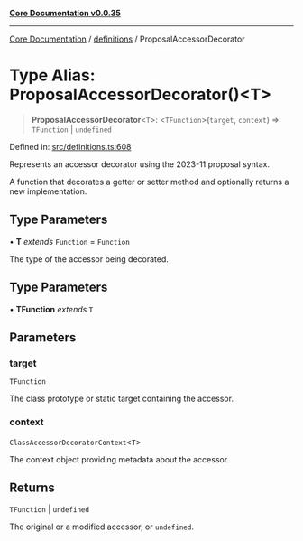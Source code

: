 [**Core Documentation v0.0.35**](../../README.md)

***

[Core Documentation](../../modules.md) / [definitions](../README.md) / ProposalAccessorDecorator

# Type Alias: ProposalAccessorDecorator()\<T\>

> **ProposalAccessorDecorator**\<`T`\>: \<`TFunction`\>(`target`, `context`) => `TFunction` \| `undefined`

Defined in: [src/definitions.ts:608](https://github.com/stonemjs/core/blob/c9d95b58ccfb8efcaba0bed7bbf19084836cc28d/src/definitions.ts#L608)

Represents an accessor decorator using the 2023-11 proposal syntax.

A function that decorates a getter or setter method and optionally returns a new implementation.

## Type Parameters

• **T** *extends* `Function` = `Function`

The type of the accessor being decorated.

## Type Parameters

• **TFunction** *extends* `T`

## Parameters

### target

`TFunction`

The class prototype or static target containing the accessor.

### context

`ClassAccessorDecoratorContext`\<`T`\>

The context object providing metadata about the accessor.

## Returns

`TFunction` \| `undefined`

The original or a modified accessor, or `undefined`.
